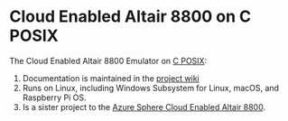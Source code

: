 # Cloud Enabled Altair 8800 on C POSIX

The Cloud Enabled Altair 8800 Emulator on [C POSIX](https://en.wikipedia.org/wiki/C_POSIX_library):

1. Documentation is maintained in the [project wiki](https://github.com/gloveboxes/Altair8800Linux/wiki)
1. Runs on Linux, including Windows Subsystem for Linux, macOS, and Raspberry Pi OS.
1. Is a sister project to the [Azure Sphere Cloud Enabled Altair 8800](https://github.com/AzureSphereCloudEnabledAltair8800).
